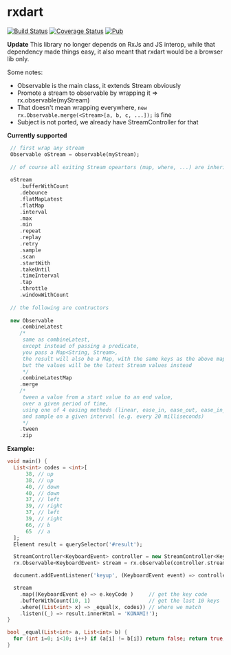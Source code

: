 # rxdart

[![Build Status](https://travis-ci.org/frankpepermans/rxdart.svg)](https://travis-ci.org/frankpepermans/rxdart)
[![Coverage Status](https://coveralls.io/repos/frankpepermans/rxdart/badge.svg?branch=master&service=github)](https://coveralls.io/github/frankpepermans/rxdart?branch=master)
[![Pub](https://img.shields.io/pub/v/rxdart.svg)](https://pub.dartlang.org/packages/rxdart)

**Update**
This library no longer depends on RxJs and JS interop,
while that dependency made things easy, it also meant that rxdart would be a browser lib only.

Some notes:
- Observable is the main class, it extends Stream obviously
- Promote a stream to observable by wrapping it => rx.observable(myStream)
- That doesn't mean wrapping everywhere, ```new rx.Observable.merge(<Stream>[a, b, c, ...]);``` is fine
- Subject is not ported, we already have StreamController for that

**Currently supported**

```dart
 // first wrap any stream
 Observable oStream = observable(myStream);
 
 // of course all exiting Stream opeartors (map, where, ...) are inherited, so they are not listed here
 
 oStream
    .bufferWithCount
    .debounce
    .flatMapLatest
    .flatMap
    .interval
    .max
    .min
    .repeat
    .replay
    .retry
    .sample
    .scan
    .startWith
    .takeUntil
    .timeInterval
    .tap
    .throttle
    .windowWithCount
    
 // the following are contructors
 
 new Observable
    .combineLatest
    /*
     same as combineLatest,
     except instead of passing a predicate,
     you pass a Map<String, Stream>,
     the result will also be a Map, with the same keys as the above map,
     but the values will be the latest Stream values instead
     */
    .combineLatestMap
    .merge
    /*
     tween a value from a start value to an end value,
     over a given period of time,
     using one of 4 easing methods (linear, ease_in, ease_out, ease_in_out),
     and sample on a given interval (e.g. every 20 milliseconds)
     */
    .tween
    .zip
```

**Example:**

```dart
void main() {
  List<int> codes = <int>[
      38, // up
      38, // up
      40, // down
      40, // down
      37, // left
      39, // right
      37, // left
      39, // right
      66, // b
      65  // a
  ];
  Element result = querySelector('#result');

  StreamController<KeyboardEvent> controller = new StreamController<KeyboardEvent>();
  rx.Observable<KeyboardEvent> stream = rx.observable(controller.stream);

  document.addEventListener('keyup', (KeyboardEvent event) => controller.add(event));

  stream
    .map((KeyboardEvent e) => e.keyCode )     // get the key code
    .bufferWithCount(10, 1)                   // get the last 10 keys
    .where((List<int> x) => _equal(x, codes)) // where we match
    .listen((_) => result.innerHtml = 'KONAMI!');
}

bool _equal(List<int> a, List<int> b) {
  for (int i=0; i<10; i++) if (a[i] != b[i]) return false; return true;
}
```
